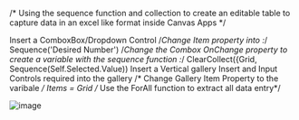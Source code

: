 /* Using the sequence function and collection to create an editable table to capture data in an excel like format inside Canvas Apps */

Insert a ComboxBox/Dropdown Control 
/*Change Item property into :*/  Sequence('Desired Number')
/*Change the Combox OnChange property to create a variable with the sequence function :*/ ClearCollect({Grid, Sequence(Self.Selected.Value))
Insert a Vertical gallery 
Insert and Input Controls required into the gallery 
/* Change Gallery Item Property to the varibale */ Items = Grid
/* Use the ForAll function to extract all data entry*/

![image](https://github.com/GeeksDam/PowerApps/assets/98710158/039c24e6-3975-4937-90d4-5199a3836c46)
